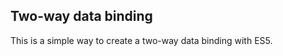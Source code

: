 Two-way data binding
---------------------------

This is a simple way to create a two-way data binding with ES5.


